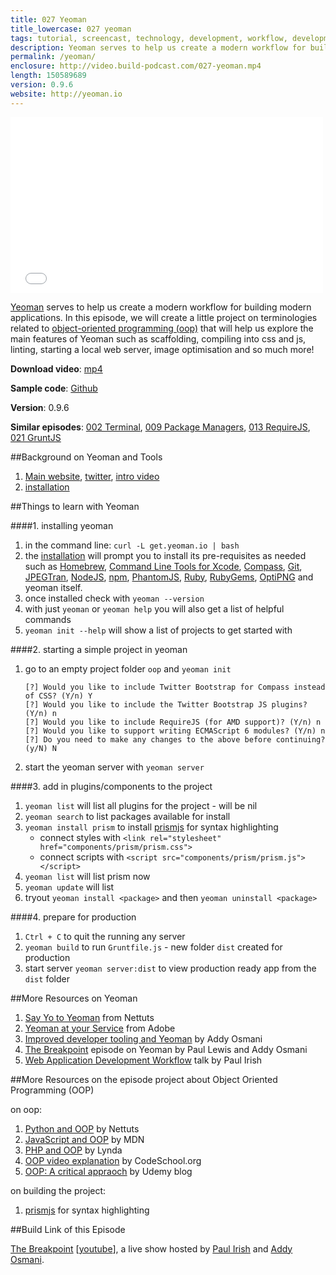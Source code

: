 ```yaml
---
title: 027 Yeoman
title_lowercase: 027 yeoman
tags: tutorial, screencast, technology, development, workflow, development, yeoman, build, automation, optimisation, minification, scaffolding, generators, package managers
description: Yeoman serves to help us create a modern workflow for building modern applications. In this episode, we will create a little project on terminologies related to object-oriented programming (oop) that will help us explore the main features of Yeoman such as scaffolding, compiling into css and js, linting, starting a local web server, image optimisation and so much more!
permalink: /yeoman/
enclosure: http://video.build-podcast.com/027-yeoman.mp4
length: 150589689
version: 0.9.6
website: http://yeoman.io
---
```


<div id="video"><iframe src="//player.vimeo.com/video/56398883" width="500" height="281" frameborder="0" webkitallowfullscreen mozallowfullscreen allowfullscreen></iframe></div>

[Yeoman](http://yeoman.io/) serves to help us create a modern workflow for building modern applications. In this episode, we will create a little project on terminologies related to [object-oriented programming (oop)](http://en.wikipedia.org/wiki/Object-oriented_programming) that will help us explore the main features of Yeoman such as scaffolding, compiling into css and js, linting, starting a local web server, image optimisation and so much more!

<p><strong>Download video</strong>: <a href="http://video.build-podcast.com/027-yeoman.mp4" download="build-podcast-027-yeoman.mp4">mp4</a></p>

**Sample code**: [Github](https://github.com/sayanee/build-podcast/tree/master/027-yeoman)

**Version**: 0.9.6

**Similar episodes**: [002 Terminal](/terminal), [009 Package Managers](/package-managers), [013 RequireJS](/requirejs), [021 GruntJS](/gruntjs)

##Background on Yeoman and Tools

1. [Main website](http://yeoman.io/), [twitter](http://twitter.com/yeoman), [intro video](http://www.youtube.com/watch?v=vFacaBinGZ0#!)
1. [installation](https://github.com/yeoman/yeoman/wiki/Manual-Install)


##Things to learn with Yeoman

####1. installing yeoman

1. in the command line: `curl -L get.yeoman.io | bash`
1. the [installation](https://github.com/yeoman/yeoman/wiki/Manual-Install) will prompt you to install its pre-requisites as needed such as [Homebrew](http://mxcl.github.com/homebrew/), [Command Line Tools for Xcode](https://developer.apple.com/xcode/), [Compass](http://compass-style.org/), [Git](http://git-scm.com/), [JPEGTran](http://jpegclub.org/jpegtran/), [NodeJS](http://nodejs.org/), [npm](https://npmjs.org/), [PhantomJS](http://phantomjs.org/), [Ruby](http://www.ruby-lang.org/en/), [RubyGems](http://rubygems.org/), [OptiPNG](http://optipng.sourceforge.net/) and yeoman itself.
1. once installed check with `yeoman --version`
1. with just `yeoman` or `yeoman help` you will also get a list of helpful commands
1. `yeoman init --help` will show a list of projects to get started with

####2. starting a simple project in yeoman

1. go to an empty project folder `oop` and `yeoman init`

    ```
    [?] Would you like to include Twitter Bootstrap for Compass instead of CSS? (Y/n) Y
    [?] Would you like to include the Twitter Bootstrap JS plugins? (Y/n) n
    [?] Would you like to include RequireJS (for AMD support)? (Y/n) n
    [?] Would you like to support writing ECMAScript 6 modules? (Y/n) n
    [?] Do you need to make any changes to the above before continuing? (y/N) N
    ```
 1. start the yeoman server with `yeoman server`

####3. add in plugins/components to the project

1. `yeoman list` will list all plugins for the project - will be nil
1. `yeoman search` to list packages available for install
1. `yeoman install prism` to install [prismjs](http://prismjs.com/) for syntax highlighting
    - connect styles with `<link rel="stylesheet" href="components/prism/prism.css">`
    - connect scripts with `<script src="components/prism/prism.js"></script>`
1. `yeoman list` will list prism now
1. `yeoman update` will list
1. tryout `yeoman install <package>` and then `yeoman uninstall <package>`

####4. prepare for production

1. `Ctrl + C` to quit the running any server
1. `yeoman build` to run `Gruntfile.js` - new folder `dist` created for production
1. start server `yeoman server:dist` to view production ready app from the `dist` folder

##More Resources on Yeoman

1. [Say Yo to Yeoman](http://net.tutsplus.com/tutorials/tools-and-tips/say-yo-to-yeoman/) from Nettuts
1. [Yeoman at your Service](http://www.adobe.com/devnet/html5/articles/yeoman-at-your-service.html) from Adobe
1. [Improved developer tooling and Yeoman](http://addyosmani.com/blog/improved-developer-tooling-and-yeoman/) by Addy Osmani
1. [The Breakpoint](http://www.youtube.com/watch?v=ktwJ-EDiZoU) episode on Yeoman by Paul Lewis and Addy Osmani
1. [Web Application Development Workflow](http://www.youtube.com/watch?v=vDbbz-BdyYc) talk by Paul Irish

##More Resources on the episode project about Object Oriented Programming (OOP)

on oop:

1. [Python and OOP](http://net.tutsplus.com/tutorials/python-tutorials/python-from-scratch-object-oriented-programming/) by Nettuts
1. [JavaScript and OOP](https://developer.mozilla.org/en-US/docs/JavaScript/Introduction_to_Object-Oriented_JavaScript) by MDN
1. [PHP and OOP](http://www.lynda.com/PHP-tutorials/Object-Oriented-Programming-PHP/107953-2.html) by Lynda
1. [OOP video explanation](http://www.youtube.com/watch?v=lbXsrHGhBAU) by CodeSchool.org
1. [OOP: A critical appraoch](http://www.udemy.com/blog/object-oriented-programming-a-critical-approach/) by Udemy blog

on building the project:

1. [prismjs](http://prismjs.com/) for syntax highlighting

##Build Link of this Episode

[The Breakpoint](https://developers.google.com/live/shows/11128541/) [[youtube](http://www.youtube.com/user/GoogleDevelopers/videos?query=breakpoint)], a live show hosted by [Paul Irish](http://paulirish.com/) and [Addy Osmani](http://addyosmani.com/blog/).
